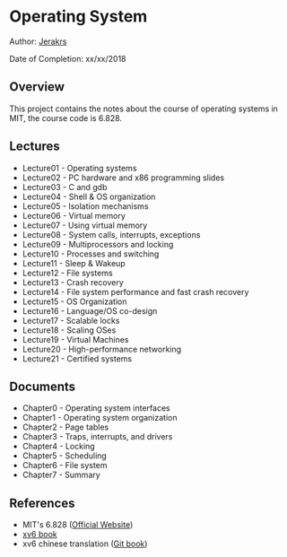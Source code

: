 # Operating System

Author: [Jerakrs](http://jerakrs.com/)

Date of Completion: xx/xx/2018


## Overview

This project contains the notes about the course of operating systems in MIT, the course code is 6.828.


## Lectures

* Lecture01 - Operating systems
* Lecture02 - PC hardware and x86 programming slides
* Lecture03 - C and gdb 
* Lecture04 - Shell & OS organization
* Lecture05 - Isolation mechanisms
* Lecture06 - Virtual memory
* Lecture07 - Using virtual memory
* Lecture08 - System calls, interrupts, exceptions
* Lecture09 - Multiprocessors and locking
* Lecture10 - Processes and switching
* Lecture11 - Sleep & Wakeup
* Lecture12 - File systems
* Lecture13 - Crash recovery
* Lecture14 - File system performance and fast crash recovery
* Lecture15 - OS Organization
* Lecture16 - Language/OS co-design
* Lecture17 - Scalable locks 
* Lecture18 - Scaling OSes
* Lecture19 - Virtual Machines
* Lecture20 - High-performance networking
* Lecture21 - Certified systems


## Documents

* Chapter0 - Operating system interfaces
* Chapter1 - Operating system organization
* Chapter2 - Page tables
* Chapter3 - Traps, interrupts, and drivers
* Chapter4 - Locking
* Chapter5 - Scheduling
* Chapter6 - File system
* Chapter7 - Summary


## References

* MIT's 6.828 ([Official Website](https://pdos.csail.mit.edu/6.828/2016/index.html))
* [xv6 book](https://pdos.csail.mit.edu/6.828/2016/xv6/book-rev9.pdf)
* xv6 chinese translation ([Git book](https://th0ar.gitbooks.io/xv6-chinese/content/))
